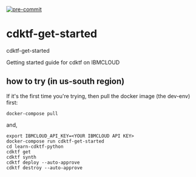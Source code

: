 [![pre-commit](https://github.com/ibm-xaas/cdktf-get-started/actions/workflows/pre-commit.yml/badge.svg)](https://github.com/ibm-xaas/cdktf-get-started/actions/workflows/pre-commit.yml)

# cdktf-get-started
cdktf-get-started

Getting started guide for cdktf on IBMCLOUD

## how to try (in us-south region)

If it's the first time you're trying, then pull the docker image (the dev-env) first:
```
docker-compose pull
```
and,
```
export IBMCLOUD_API_KEY=<YOUR IBMCLOUD API KEY>
docker-compose run cdktf-get-started
cd learn-cdktf-python
cdktf get
cdktf synth
cdktf deploy --auto-approve
cdktf destroy --auto-approve
```
<!-- BEGINNING OF PRE-COMMIT-TERRAFORM DOCS HOOK -->

<!-- END OF PRE-COMMIT-TERRAFORM DOCS HOOK -->
